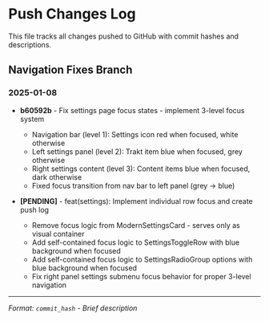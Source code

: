 # Push Changes Log

This file tracks all changes pushed to GitHub with commit hashes and descriptions.

## Navigation Fixes Branch

### 2025-01-08

- **b60592b** - Fix settings page focus states - implement 3-level focus system
    - Navigation bar (level 1): Settings icon red when focused, white otherwise
    - Left settings panel (level 2): Trakt item blue when focused, grey otherwise
    - Right settings content (level 3): Content items blue when focused, dark otherwise
    - Fixed focus transition from nav bar to left panel (grey → blue)

- **[PENDING]** - feat(settings): Implement individual row focus and create push log
  - Remove focus logic from ModernSettingsCard - serves only as visual container
  - Add self-contained focus logic to SettingsToggleRow with blue background when focused
  - Add self-contained focus logic to SettingsRadioGroup options with blue background when focused
  - Fix right panel settings submenu focus behavior for proper 3-level navigation

---

*Format: `commit_hash` - Brief description*